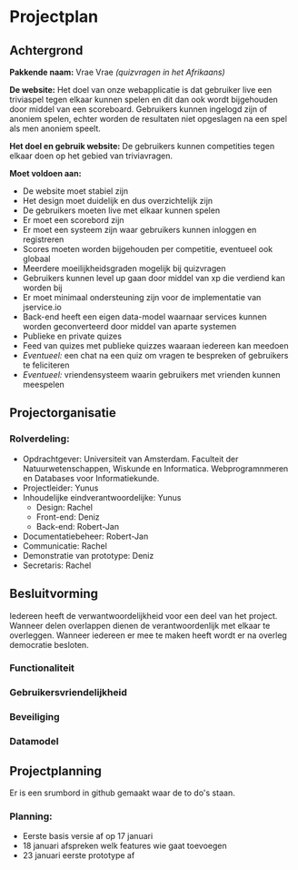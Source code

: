 # Projectplan

## Achtergrond
**Pakkende naam:** Vrae Vrae *(quizvragen in het Afrikaans)*

**De website:** Het doel van onze webapplicatie is dat gebruiker live een triviaspel tegen elkaar kunnen spelen en dit dan ook wordt bijgehouden door middel van een scoreboard. Gebruikers kunnen ingelogd zijn of anoniem spelen, echter worden de resultaten niet opgeslagen na een spel als men anoniem speelt.

**Het doel en gebruik website:** De gebruikers kunnen competities tegen elkaar doen op het gebied van triviavragen.

**Moet voldoen aan:**
 * De website moet stabiel zijn
 * Het design moet duidelijk en dus overzichtelijk zijn
 * De gebruikers moeten live met elkaar kunnen spelen
 * Er moet een scorebord zijn
 * Er moet een systeem zijn waar gebruikers kunnen inloggen en registreren
 * Scores moeten worden bijgehouden per competitie, eventueel ook globaal
 * Meerdere moeilijkheidsgraden mogelijk bij quizvragen
 * Gebruikers kunnen level up gaan door middel van xp die verdiend kan worden bij 
 * Er moet minimaal ondersteuning zijn voor de implementatie van jservice.io
 * Back-end heeft een eigen data-model waarnaar services kunnen worden geconverteerd door middel van aparte systemen
 * Publieke en private quizes
 * Feed van quizes met publieke quizzes waaraan iedereen kan meedoen
 * *Eventueel:* een chat na een quiz om vragen te bespreken of gebruikers te feliciteren
 * *Eventueel:* vriendensysteem waarin gebruikers met vrienden kunnen meespelen

## Projectorganisatie
### Rolverdeling:
 * Opdrachtgever: Universiteit van Amsterdam. Faculteit der Natuurwetenschappen, Wiskunde en Informatica. Webprogramnmeren en Databases voor Informatiekunde.
 * Projectleider: Yunus
 * Inhoudelijke eindverantwoordelijke: Yunus
    * Design: Rachel
    * Front-end: Deniz
    * Back-end: Robert-Jan
 * Documentatiebeheer: Robert-Jan
 * Communicatie: Rachel
 * Demonstratie van prototype: Deniz
 * Secretaris: Rachel

 ## Besluitvorming
Iedereen heeft de verwantwoordelijkheid voor een deel van het project. Wanneer delen overlappen dienen de verantwoordenlijk met elkaar te overleggen. Wanneer iedereen er mee te maken heeft wordt er na overleg democratie besloten.

 ### Functionaliteit

 ### Gebruikersvriendelijkheid

 ### Beveiliging

 ### Datamodel


 ## Projectplanning
 Er is een srumbord in github gemaakt waar de to do's staan.
 
 ### Planning:
* Eerste basis versie af op 17 januari
* 18 januari afspreken welk features wie gaat toevoegen
* 23 januari eerste prototype af